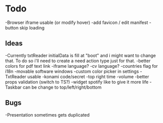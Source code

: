 # Todo

-Browser iframe usable (or modify hover)
-add favicon / edit manifest
-button skip loading

## Ideas

-Currently txtReader initialData is fill at "boot" and i might want to change that. To do so i'll need to create a need action type just for that.
-better colors for pdf text link
-iframe language?
-cv language?
-countries flag for i18n
-movable software windows
-custom color picker in settings
-TxtReader usable
-konami code/secret
-top right time
-volume
-better props validation (switch to TS?)
-widget spotify like to give it more life
-Taskbar can be change to top/left/right/bottom

## Bugs

-Presentation sometimes gets duplicated
